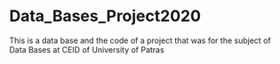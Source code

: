 # Data_Bases_Project2020
This is a data base and the code of a project that was for the subject of Data Bases at CEID of University of Patras
